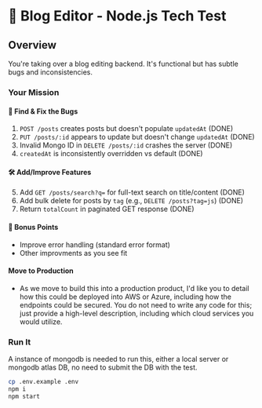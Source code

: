 # 🧩 Blog Editor - Node.js Tech Test

## Overview

You're taking over a blog editing backend. It's functional but has subtle bugs and inconsistencies.

### Your Mission

#### 🐞 Find & Fix the Bugs

1. `POST /posts` creates posts but doesn't populate `updatedAt` (DONE)
2. `PUT /posts/:id` appears to update but doesn't change `updatedAt` (DONE)
3. Invalid Mongo ID in `DELETE /posts/:id` crashes the server (DONE)
4. `createdAt` is inconsistently overridden vs default (DONE)

#### 🛠 Add/Improve Features

5. Add `GET /posts/search?q=` for full-text search on title/content (DONE)
6. Add bulk delete for posts by `tag` (e.g., `DELETE /posts?tag=js`) (DONE)
7. Return `totalCount` in paginated GET response (DONE)

#### 🧪 Bonus Points

- Improve error handling (standard error format)
- Other improvments as you see fit

#### Move to Production

- As we move to build this into a production product, I'd like you to detail how this could be deployed into AWS or Azure, including how the endpoints could be secured. You do not need to write any code for this; just provide a high-level description, including which cloud services you would utilize.

### Run It

A instance of mongodb is needed to run this, either a local server or mongodb atlas DB, no need to submit the DB with the test.

```bash
cp .env.example .env
npm i
npm start
```
